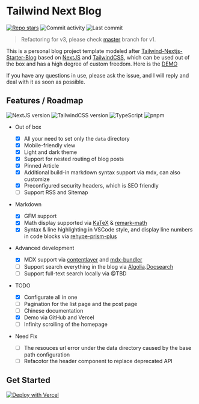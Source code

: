 # Tailwind Next Blog

[![Repo stars](https://img.shields.io/github/stars/jasonlamv-t/tailwind-next-blog?style=social)](https://GitHub.com/jasonlamv-t/tailwind-next-blog/stargazers/) ![Commit activity](https://img.shields.io/github/commit-activity/m/jasonlamv-t/tailwind-next-blog?logo=github&style=social) ![Last commit](https://img.shields.io/github/last-commit/jasonlamv-t/tailwind-next-blog?logo=github&style=social)

> Refactoring for v3, please check [master](https://github.com/JasonLamv-t/tailwind-next-blog/tree/master) branch for v1.

This is a personal blog project template modeled after [Tailwind-Nextjs-Starter-Blog](https://github.com/timlrx/tailwind-nextjs-starter-blog) based on [NextJS](https://nextjs.org/) and [TailwindCSS](https://tailwindcss.com), which can be used out of the box and has a high degree of custom freedom. Here is the [DEMO](https://tailwind-next-blog.vercel.app)

If you have any questions in use, please ask the issue, and I will reply and deal with it as soon as possible.

## Features / Roadmap

![NextJS version](https://img.shields.io/badge/NextJS-14-yellow) ![TailwindCSS version](https://img.shields.io/badge/TailwindCSS-3-blue) ![TypeScript](https://img.shields.io/badge/TypeScript-blue) ![pnpm](https://img.shields.io/badge/pnpm-red)

- Out of box

  - [x] All your need to set only the `data` directory
  - [x] Mobile-friendly view
  - [x] Light and dark theme
  - [x] Support for nested routing of blog posts
  - [x] Pinned Article
  - [x] Additional build-in markdown syntax support via mdx, can also customize
  - [x] Preconfigured security headers, which is SEO friendly
  - [ ] Support RSS and Sitemap

- Markdown

  - [x] GFM support
  - [x] Math display supported via [KaTeX](https://katex.org/) & [remark-math](https://github.com/remarkjs/remark-math)
  - [x] Syntax & line highlighting in VSCode style, and display line numbers in code blocks via [rehype-prism-plus](https://github.com/timlrx/rehype-prism-plus)

- Advanced development

  - [x] MDX support via [contentlayer](https://www.contentlayer.dev/) and [mdx-bundler](https://github.com/kentcdodds/mdx-bundler)
  - [ ] Support search everything in the blog via [Algolia](https://algolia.com/).[Docsearch](https://docsearch.algolia.com/)
  - [ ] Support full-text search locally via @TBD

- TODO

  - [x] Configurate all in one
  - [ ] Pagination for the list page and the post page
  - [ ] Chinese documentation
  - [x] Demo via GitHub and Vercel
  - [ ] Infinity scrolling of the homepage

- Need Fix

  - [ ] The resouces url error under the data directory caused by the base path configuration
  - [ ] Refacotor the header component to replace deprecated API

## Get Started

[![Deploy with Vercel](https://vercel.com/button)](https://vercel.com/new/git/external?repository-url=https://github.com/JasonLamv-t/tailwind-next-blog)
